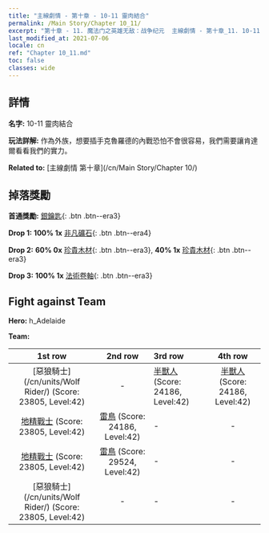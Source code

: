 ```yaml
---
title: "主線劇情 - 第十章 - 10-11 靈肉結合"
permalink: /Main Story/Chapter 10_11/
excerpt: "第十章 - 11. 魔法门之英雄无敌：战争纪元  主線劇情 - 第十章_11. 10-11 靈肉結合"
last_modified_at: 2021-07-06
locale: cn
ref: "Chapter 10_11.md"
toc: false
classes: wide
---
```


## 詳情

 **名字:** 10-11 靈肉結合

 **玩法詳解:** 作為外族，想要插手克魯羅德的內戰恐怕不會很容易，我們需要讓肯達爾看看我們的實力。

 **Related to:** [主線劇情 第十章](/cn/Main Story/Chapter 10/)

## 掉落獎勵

 **首通獎勵:** [銀鑰匙](/cn/Items/con_693/){: .btn .btn--era3}

 **Drop 1:** **100% 1x** [非凡礦石](/cn/Items/mat_33/){: .btn .btn--era4}

 **Drop 2:** **60% 0x** [珍貴木材](/cn/Items/mat_27/){: .btn .btn--era3}, **40% 1x** [珍貴木材](/cn/Items/mat_27/){: .btn .btn--era3}

 **Drop 3:** **100% 1x** [法術卷軸](/cn/Items/con_694/){: .btn .btn--era3}


## Fight against Team
 **Hero:** h_Adelaide

 **Team:**


  | 1st row | 2nd row | 3rd row | 4th row |
  |:----:|:----:|:----|:----:|
  | [惡狼騎士](/cn/units/Wolf Rider/) (Score: 23805, Level:42)  | - | [半獸人](/cn/units/Orc/) (Score: 24186, Level:42)  | [半獸人](/cn/units/Orc/) (Score: 24186, Level:42)  |
  | [地精戰士](/cn/units/Goblin/) (Score: 23805, Level:42)  | [雷鳥](/cn/units/Roc/) (Score: 24186, Level:42)  | - | - |
  | [地精戰士](/cn/units/Goblin/) (Score: 23805, Level:42)  | [雷鳥](/cn/units/Roc/) (Score: 29524, Level:42)  | - | - |
  | [惡狼騎士](/cn/units/Wolf Rider/) (Score: 23805, Level:42)  | - | - | - |


